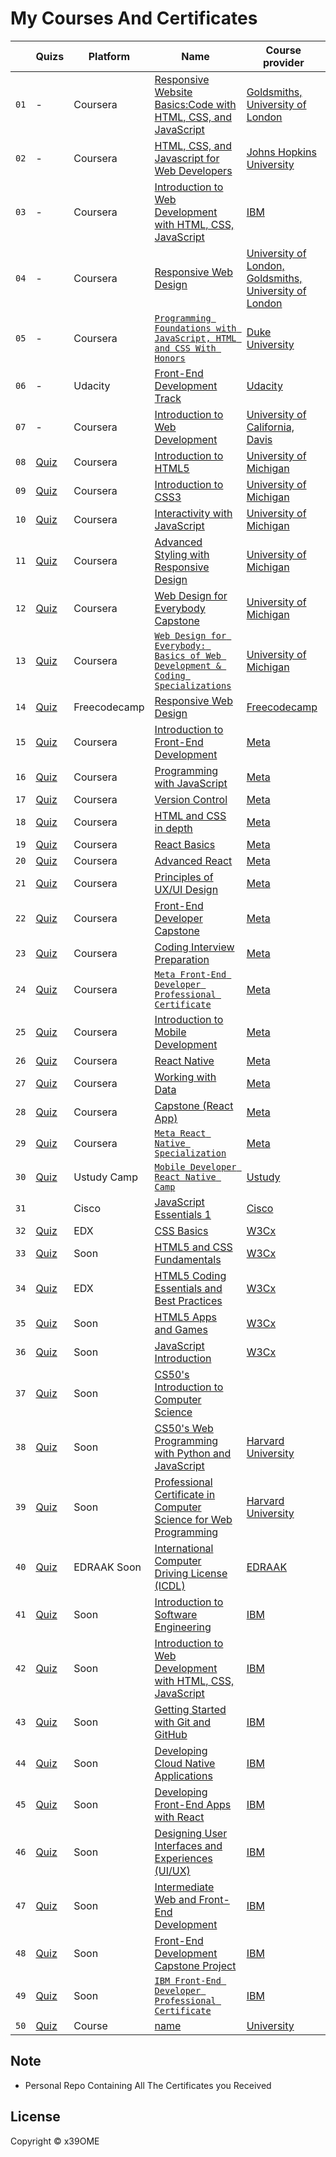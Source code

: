 # My Courses And Certificates


|  | Quizs | Platform | Name | Course provider
| ------------- | ------------- | ------------- | ------------- | ------------- |
| `01` |-| Coursera | [Responsive Website Basics:Code with HTML, CSS, and JavaScript](https://www.coursera.org/account/accomplishments/verify/HZEC3E37GQ2E) | [Goldsmiths, University of London](https://github.com/x39OME/my-courses-and-certificates/blob/main/Coursera%20HZEC3E37GQ2E.pdf)
| `02` |-|  Coursera | [HTML, CSS, and Javascript for Web Developers](https://www.coursera.org/account/accomplishments/verify/9VHZ6UVAH3TQ) | [Johns Hopkins University](https://github.com/x39OME/my-courses-and-certificates/blob/main/Coursera%209VHZ6UVAH3TQ.pdf)
| `03` |-| Coursera | [Introduction to Web Development with HTML, CSS, JavaScript](https://www.coursera.org/account/accomplishments/verify/EQF2QCCP349C) | [IBM](https://github.com/x39OME/my-courses-and-certificates/blob/main/Coursera%20EQF2QCCP349C.pdf)
| `04` |-| Coursera | [Responsive Web Design](https://www.coursera.org/account/accomplishments/verify/LKAJKVJF37MC) | [University of London, Goldsmiths, University of London](https://github.com/x39OME/my-courses-and-certificates/blob/main/Coursera%20LKAJKVJF37MC.pdf)
| `05` |-| Coursera | [`Programming Foundations with JavaScript, HTML and CSS With Honors`](https://www.coursera.org/account/accomplishments/verify/MLR42HN3FV73) | [Duke University](https://github.com/x39OME/my-courses-and-certificates/blob/main/Coursera%20MLR42HN3FV73.pdf)
| `06` |-| Udacity | [Front-End Development Track](https://s3-us-west-2.amazonaws.com/udacity-printer/production/certificates/06bb677f-5576-45d5-ac9e-194410a55f34.pdf) | [Udacity](https://github.com/x39OME/My-Certificates/blob/main/06bb677f-5576-45d5-ac9e-194410a55f34.pdf)
| `07` |-| Coursera | [Introduction to Web Development](https://www.coursera.org/account/accomplishments/verify/N9JSX9RCF86N) | [University of California, Davis](https://github.com/x39OME/my-courses-and-certificates/blob/main/Coursera%20N9JSX9RCF86N.pdf)
| `08` |[Quiz](https://github.com/x39OME/Web-Design-for-Everybody-Basics-of-Web-Development-Coding-Specialization/tree/main/Introduction%20to%20HTML5/Peer-graded%20Assignment%20Final%20Project)| Coursera | [Introduction to HTML5](https://www.coursera.org/account/accomplishments/verify/HP4P8RHCVT29) | [University of Michigan](https://github.com/x39OME/my-courses-and-certificates/blob/main/Coursera%20HP4P8RHCVT29.pdf)
| `09` |[Quiz](https://github.com/x39OME/Web-Design-for-Everybody-Basics-of-Web-Development-Coding-Specialization/tree/main/Introduction-to-CSS3-master)| Coursera | [Introduction to CSS3](https://www.coursera.org/account/accomplishments/verify/LSFFPNEGGDDX) | [University of Michigan](https://github.com/x39OME/my-courses-and-certificates/blob/main/Coursera%20LSFFPNEGGDDX.pdf)
| `10` |[Quiz](https://github.com/x39OME/Web-Design-for-Everybody-Basics-of-Web-Development-Coding-Specialization/tree/main/Interactivity%20with%20JavaScript)| Coursera | [Interactivity with JavaScript](https://www.coursera.org/account/accomplishments/verify/XUL4BHS7DRAX) | [University of Michigan](https://github.com/x39OME/my-courses-and-certificates/blob/main/Coursera%20XUL4BHS7DRAX.pdf)
| `11` |[Quiz](https://github.com/x39OME/Web-Design-for-Everybody-Basics-of-Web-Development-Coding-Specialization/tree/main/Advanced%20Styling%20with%20Responsive%20Design/Create%20a%20responsive%20style%20sheet)| Coursera | [Advanced Styling with Responsive Design](https://www.coursera.org/account/accomplishments/verify/YGML3NDYN3VM) | [University of Michigan](https://github.com/x39OME/my-courses-and-certificates/blob/main/Coursera%20YGML3NDYN3VM.pdf)
| `12` |[Quiz](https://github.com/x39OME/Web-Design-for-Everybody-Basics-of-Web-Development-Coding-Specialization/tree/main/Web%20Design%20for%20Everybody%20Capstone)| Coursera | [Web Design for Everybody Capstone](https://www.coursera.org/account/accomplishments/verify/8ZRCKQCK8PCQ) | [University of Michigan](https://github.com/x39OME/my-courses-and-certificates/blob/main/Coursera%208ZRCKQCK8PCQ.pdf)
| `13` |[Quiz](https://github.com/x39OME/Web-Design-for-Everybody-Basics-of-Web-Development-Coding-Specialization)| Coursera | [`Web Design for Everybody: Basics of Web Development & Coding Specializations`](https://www.coursera.org/account/accomplishments/specialization/UCNQ666QC6ZQ) | [University of Michigan](https://github.com/x39OME/my-courses-and-certificates/blob/main/Coursera%20UCNQ666QC6ZQ.pdf)
| `14` |[Quiz](https://github.com/x39OME/FreeCodeCamp-Responsive-Web-Design)| Freecodecamp | [Responsive Web Design](https://www.freecodecamp.org/certification/fcc1bcf9fb8-3ff8-4440-8c80-1c959a408e53/responsive-web-design) | [Freecodecamp](https://github.com/x39OME/my-courses-and-certificates/blob/main/Freecodecamp.PNG)
| `15` |[Quiz](https://github.com/x39OME/Meta-Front-End-Developer-Professional-Certificate/tree/main/1%20-%20Introduction%20to%20Front-End%20Development)| Coursera | [Introduction to Front-End Development](https://www.coursera.org/account/accomplishments/verify/VBAXM7Y32S64) | [Meta](https://github.com/x39OME/my-courses-and-certificates/blob/main/Coursera%20VBAXM7Y32S64.pdf)
| `16` |[Quiz](https://github.com/x39OME/Meta-Front-End-Developer-Professional-Certificate/tree/main/2%20-%20Programming%20with%20JavaScript)| Coursera | [Programming with JavaScript](https://www.coursera.org/account/accomplishments/verify/ZYY8B5WRWQRA) | [Meta](https://github.com/x39OME/my-courses-and-certificates/blob/main/Coursera%20ZYY8B5WRWQRA.pdf)
| `17` |[Quiz](https://github.com/x39OME/Meta-Front-End-Developer-Professional-Certificate/tree/main/3%20-%20Version%20Control)| Coursera | [Version Control](https://www.coursera.org/account/accomplishments/verify/QRAE2J76FPJH) | [Meta](https://github.com/x39OME/my-courses-and-certificates/blob/main/Coursera%20QRAE2J76FPJH.pdf)
| `18` |[Quiz](https://github.com/x39OME/Meta-Front-End-Developer-Professional-Certificate/tree/main/4%20-%20HTML%20and%20CSS%20in%20depth)| Coursera | [HTML and CSS in depth](https://www.coursera.org/account/accomplishments/verify/GBSR2278G4QS) | [Meta](https://github.com/x39OME/my-courses-and-certificates/blob/main/Coursera%20GBSR2278G4QS.pdf)
| `19` |[Quiz](https://github.com/x39OME/Meta-Front-End-Developer-Professional-Certificate/tree/main/5%20-%20React%20Basics)| Coursera | [React Basics](https://www.coursera.org/account/accomplishments/verify/MQ2CFF5DG2D5) | [Meta](https://github.com/x39OME/My-Certificates/blob/main/Coursera%20MQ2CFF5DG2D5.pdf)
| `20` |[Quiz](https://github.com/x39OME/Meta-Front-End-Developer-Professional-Certificate/tree/main/6%20-%20Advanced%20React)| Coursera | [Advanced React](https://www.coursera.org/account/accomplishments/verify/38FN3SD2ZPTZ) | [Meta](https://github.com/x39OME/My-Certificates/blob/main/Coursera%2038FN3SD2ZPTZ.pdf)
| `21` |[Quiz](https://github.com/x39OME/Meta-Front-End-Developer-Professional-Certificate/tree/main/7%20-%20Principles%20of%20UX-UI%20Design)| Coursera | [Principles of UX/UI Design](https://www.coursera.org/account/accomplishments/verify/38FN3SD2ZPTZ) | [Meta](https://github.com/x39OME/My-Certificates/blob/main/Coursera%20QYBGE4Q3P2M8.pdf)
| `22` |[Quiz](https://github.com/x39OME/Meta-Front-End-Developer-Professional-Certificate/tree/main/8%20-%20Front-End%20Developer%20Capstone)| Coursera | [Front-End Developer Capstone](https://www.coursera.org/account/accomplishments/verify/U5DN2MMAUAKG) | [Meta](https://github.com/x39OME/My-Certificates/blob/main/Coursera%20U5DN2MMAUAKG.pdf)
| `23` |[Quiz](https://github.com/x39OME/Meta-Front-End-Developer-Professional-Certificate/tree/main/9%20-%20Coding%20Interview%20Preparation)| Coursera | [Coding Interview Preparation](https://www.coursera.org/account/accomplishments/verify/N9TAZKGWKVM8) | [Meta](https://github.com/x39OME/My-Certificates/blob/main/Coursera%20N9TAZKGWKVM8.pdf)
| `24` |[Quiz](https://github.com/x39OME/Meta-Front-End-Developer-Professional-Certificate)| Coursera | [`Meta Front-End Developer Professional Certificate`](https://www.coursera.org/account/accomplishments/professional-cert/3ZPNF43WDT5F) | [Meta](https://github.com/x39OME/My-Certificates/blob/main/Coursera%203ZPNF43WDT5F.pdf)
| `25` |[Quiz](https://github.com/x39OME/Meta-React-Native-Specialization/tree/main/1-%20Introduction%20to%20Mobile%20Development)| Coursera | [Introduction to Mobile Development](https://www.coursera.org/account/accomplishments/verify/NUUW8XRC322C) | [Meta](https://github.com/x39OME/My-Certificates/blob/main/Coursera%20NUUW8XRC322C.pdf)
| `26` |[Quiz](https://github.com/x39OME/Meta-React-Native-Specialization/tree/main/5%20-%20React%20Native)| Coursera | [React Native](https://www.coursera.org/account/accomplishments/verify/GRV4Y6WK54MX) | [Meta](https://github.com/x39OME/My-Certificates/blob/main/Coursera%20GRV4Y6WK54MX.pdf)
| `27` |[Quiz](https://github.com/x39OME/Meta-React-Native-Specialization/tree/main/6%20-%20Working%20with%20Data)| Coursera | [Working with Data](https://www.coursera.org/account/accomplishments/verify/7UKXPV756ZEH) | [Meta](https://github.com/x39OME/My-Certificates/blob/main/Coursera%207UKXPV756ZEH.pdf)
| `28` |[Quiz](https://github.com/x39OME/Meta-React-Native-Specialization/tree/main/8%20-%20Capstone%20(React%20App))| Coursera | [Capstone (React App)](https://www.coursera.org/account/accomplishments/certificate/HR6WRRZ6CQ9Q) | [Meta](https://github.com/x39OME/My-Certificates/blob/main/Coursera%20HR6WRRZ6CQ9Q.pdf)
| `29` |[Quiz](https://github.com/x39OME/Meta-React-Native-Specialization)| Coursera | [`Meta React Native Specialization`](https://www.coursera.org/account/accomplishments/specialization/E77SE2GUEUFY) | [Meta](https://github.com/x39OME/My-Certificates/blob/main/Coursera%20E77SE2GUEUFY.pdf)
| `30` |[Quiz](https://github.com/x39OME/Application-Development-Camp-Mobile-Developer-React-Native/tree/main)| Ustudy Camp | [`Mobile Developer React Native Camp`](https://github.com/x39OME/My-Certificates/blob/main/training-camp-attendance-certificate.pdf) | [Ustudy](https://github.com/x39OME/My-Certificates/blob/main/graduation-project-completion-certificate.pdf)
| `31` |[]()| Cisco | [JavaScript Essentials 1](https://github.com/x39OME/My-Certificates/blob/main/JavaScript_Essentials_1_Badge20240307-29-e467fc.pdf) | [Cisco](https://github.com/x39OME/My-Certificates/blob/main/javascript-essentials-1.png)
| `32` |[Quiz]()| EDX | [CSS Basics](https://courses.edx.org/certificates/4a8326f11c0e41da912ce8e85e5b1895) | [W3Cx](https://github.com/x39OME/My-Certificates/blob/main/W3Cx%20CSS.0x%20Certificate%20edX.pdf)
| `33` |[Quiz]()| Soon | [HTML5 and CSS Fundamentals]() | [W3Cx]()
| `34` |[Quiz]()| EDX | [HTML5 Coding Essentials and Best Practices](https://courses.edx.org/certificates/7de4ade92e044c4eafd315295cffc5d1?_gl=1*8oi0mn*_ga*OTc2MTYwNzYyLjE3MTY2MTU1MzA.*_ga_D3KS4KMDT0*MTcxNjg3NzQ0MC4xMC4xLjE3MTY4ODYzMzMuNTEuMC4w) | [W3Cx](https://github.com/x39OME/My-Certificates/blob/main/W3Cx%20HTML5.1x%20Certificate%20edX.pdf)
| `35` |[Quiz]()| Soon | [HTML5 Apps and Games]() | [W3Cx]()
| `36` |[Quiz]()| Soon | [JavaScript Introduction]() | [W3Cx]()
| `37` |[Quiz]()| Soon | [CS50's Introduction to Computer Science]() | []()
| `38` |[Quiz]()| Soon | [CS50's Web Programming with Python and JavaScript]() | [Harvard University]()
| `39` |[Quiz]()| Soon | [Professional Certificate in Computer Science for Web Programming]() | [Harvard University]()
| `40` |[Quiz]()| EDRAAK Soon | [International Computer Driving License (ICDL)]() | [EDRAAK](https://programs.edraak.org/)
| `41` |[Quiz]()| Soon | [Introduction to Software Engineering]() | [IBM]()
| `42` |[Quiz]()| Soon | [Introduction to Web Development with HTML, CSS, JavaScript]() | [IBM]()
| `43` |[Quiz]()| Soon | [Getting Started with Git and GitHub]() | [IBM]()
| `44` |[Quiz]()| Soon | [Developing Cloud Native Applications]() | [IBM]()
| `45` |[Quiz]()| Soon | [Developing Front-End Apps with React]() | [IBM]()
| `46` |[Quiz]()| Soon | [Designing User Interfaces and Experiences (UI/UX)]() | [IBM]()
| `47` |[Quiz]()| Soon | [Intermediate Web and Front-End Development]() | [IBM]()
| `48` |[Quiz]()| Soon | [Front-End Development Capstone Project]() | [IBM]()
| `49` |[Quiz]()| Soon | [`IBM Front-End Developer Professional Certificate`]() | [IBM]()
| `50` |[Quiz]()| Course | [name]() | [University]()


## 

## Note

- Personal Repo Containing All The Certificates you Received

## License

Copyright © x39OME
